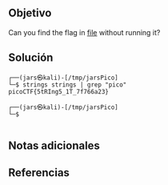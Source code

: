 ## Objetivo
Can you find the flag in [file](https://jupiter.challenges.picoctf.org/static/fae9ac5267cd6e44124e559b901df177/strings) without running it?
## Solución
```
┌──(jars㉿kali)-[/tmp/jarsPico]
└─$ strings strings | grep "pico"
picoCTF{5tRIng5_1T_7f766a23}
                                                                                                                                                                                                                                           
┌──(jars㉿kali)-[/tmp/jarsPico]
└─$ 
       

```
## Notas adicionales
## Referencias 